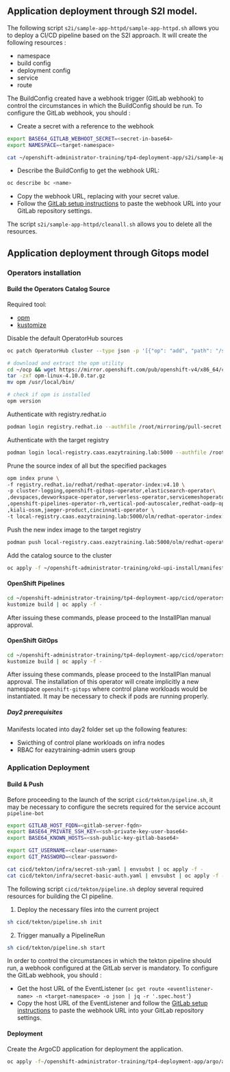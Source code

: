 ## Application deployment through S2I model. 

The following script `s2i/sample-app-httpd/sample-app-httpd.sh` allows you to deploy a CI/CD pipeline based on the S2I approach. It will create the following resources : 
- namespace 
- build config
- deployment config 
- service
- route

The BuildConfig created have a webhook trigger (GitLab webhook) to control the circumstances in which the BuildConfig should be run. To configure the GitLab webhook, you should : 

- Create a secret with a reference to the webhook

```sh 
export BASE64_GITLAB_WEBHOOT_SECRET=<secret-in-base64>
export NAMESPACE=<target-namespace>

cat ~/openshift-administrator-training/tp4-deployment-app/s2i/sample-app-httpd/openshift/templates/gitlab-secret-webhook.yaml | envsubst | oc apply -f -
```

- Describe the BuildConfig to get the webhook URL: 

```sh 
oc describe bc <name>
```
- Copy the webhook URL, replacing <secret> with your secret value.
- Follow the [GitLab setup instructions](https://docs.gitlab.com/ce/user/project/integrations/webhooks.html#webhooks) to paste the webhook URL into your GitLab repository settings.


The script `s2i/sample-app-httpd/cleanall.sh` allows you to delete all the resources.  


## Application deployment through Gitops model 

### Operators installation

#### Build the Operators Catalog Source 

Required tool: 
- [opm](https://mirror.openshift.com/pub/openshift-v4/x86_64/clients/ocp/4.10.0/opm-linux-4.10.0.tar.gz)
- [kustomize](https://kubectl.docs.kubernetes.io/installation/kustomize/binaries/)

Disable the default OperatorHub sources
```sh
oc patch OperatorHub cluster --type json -p '[{"op": "add", "path": "/spec/disableAllDefaultSources", "value": true}]'
```

```sh 
# download and extract the opm utility
cd ~/ocp && wget https://mirror.openshift.com/pub/openshift-v4/x86_64/clients/ocp/4.10.0/opm-linux-4.10.0.tar.gz
tar -zxf opm-linux-4.10.0.tar.gz
mv opm /usr/local/bin/

# check if opm is installed
opm version
```

Authenticate with registry.redhat.io 
```sh 
podman login registry.redhat.io --authfile /root/mirroring/pull-secret.json
```

Authenticate with the target registry
```sh
podman login local-registry.caas.eazytraining.lab:5000 --authfile /root/mirroring/pull-secret.json
```

Prune the source index of all but the specified packages
```sh
opm index prune \
-f registry.redhat.io/redhat/redhat-operator-index:v4.10 \
-p cluster-logging,openshift-gitops-operator,elasticsearch-operator\
,devspaces,devworkspace-operator,serverless-operator,servicemeshoperator\
,openshift-pipelines-operator-rh,vertical-pod-autoscaler,redhat-oadp-operator\
,kiali-ossm,jaeger-product,cincinnati-operator \
-t local-registry.caas.eazytraining.lab:5000/olm/redhat-operator-index:v4.10
```

Push the new index image to the target registry
```sh
podman push local-registry.caas.eazytraining.lab:5000/olm/redhat-operator-index:v4.10
```

Add the catalog source to the cluster
```sh 
oc apply -f ~/openshift-administrator-training/okd-upi-install/manifests/catalogSource.yaml
```


#### OpenShift Pipelines 
```sh 
cd ~/openshift-administrator-training/tp4-deployment-app/cicd/operators/pipelines
kustomize build | oc apply -f - 
```

After issuing these commands, please proceed to the InstallPlan manual approval. 


#### OpenShift GitOps 
```sh 
cd ~/openshift-administrator-training/tp4-deployment-app/cicd/operators/gitops
kustomize build | oc apply -f - 
```

After issuing these commands, please proceed to the InstallPlan manual approval. The installation of this operator will create implicitly a new namespace `openshift-gitops` where control plane workloads would be instantiated. 
It may be necessary to check if pods are running properly. 

##### Day2 prerequisites

Manifests located into day2 folder set up the following features: 
- Swicthing of control plane workloads on infra nodes
- RBAC for eazytraining-admin users group


### Application Deployment 

#### Build & Push

Before proceeding to the launch of the script `cicd/tekton/pipeline.sh`, it may be necessary to configure the secrets required for the service account  `pipeline-bot`

```sh
export GITLAB_HOST_FQDN=<gitlab-server-fqdn>
export BASE64_PRIVATE_SSH_KEY=<ssh-private-key-user-base64>
export BASE64_KNOWN_HOSTS=<ssh-public-key-gitlab-base64>

export GIT_USERNAME=<clear-username>
export GIT_PASSWORD=<clear-password>

cat cicd/tekton/infra/secret-ssh-yaml | envsubst | oc apply -f - 
cat cicd/tekton/infra/secret-basic-auth.yaml | envsubst | oc apply -f - 
```

The following script `cicd/tekton/pipeline.sh` deploy several required resources for building the CI pipeline. 


1. Deploy the necessary files into the current project 

```sh
sh cicd/tekton/pipeline.sh init 
```

2. Trigger manually a PipelineRun

```sh 
sh cicd/tekton/pipeline.sh start
```

In order to control the circumstances in which the tekton pipeline should run, a webhook configured at the GitLab server is mandatory. To configure the GitLab webhook, you should : 

- Get the host URL of the EventListener (`oc get route <eventlistener-name> -n <target-namespace> -o json | jq -r '.spec.host'`)
- Copy the host URL of the EventListener and follow the [GitLab setup instructions](https://docs.gitlab.com/ce/user/project/integrations/webhooks.html#webhooks) to paste the webhook URL into your GitLab repository settings.


#### Deployment 

Create the ArgoCD application for deployment the application. 

```sh 
oc apply -f~/openshift-administrator-training/tp4-deployment-app/argo/app.yaml
```